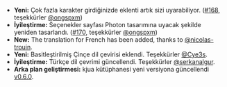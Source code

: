* **Yeni:** Çok fazla karakter girdiğinizde eklenti artık sizi uyarabiliyor. ([#168](https://github.com/rugk/offline-qr-code/pull/168), teşekkürler [@ongspxm](https://github.com/ongspxm))
* **İyileştirme:** Seçenekler sayfası Photon tasarımına uyacak şekilde yeniden tasarlandı. ([#170](https://github.com/rugk/offline-qr-code/pull/170), teşekkürler [@ongspxm](https://github.com/ongspxm))
* **New:** The translation for French has been added, thanks to [@nicolas-trouin](https://github.com/nicolas-trouin).
* **Yeni:** Basitleştirilmiş Çinçe dil çevirisi eklendi. Teşekkürler [@Cye3s](https://github.com/Cye3s).
* **İyileştirme:** Türkçe dil çevrimi güncellendi. Teşekkürler [@serkanalgur](https://github.com/serkanalgur).
* **Arka plan geliştirmesi:** kjua kütüphanesi yeni versiyona güncellendi [v0.6.0](https://github.com/lrsjng/kjua/tree/v0.6.0).
